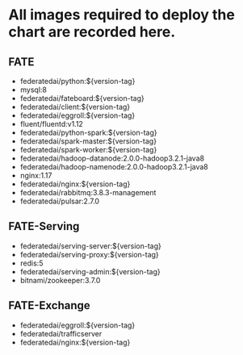 # All images required to deploy the chart are recorded here.

## FATE

- federatedai/python:${version-tag}
- mysql:8
- federatedai/fateboard:${version-tag}
- federatedai/client:${version-tag}
- federatedai/eggroll:${version-tag}
- fluent/fluentd:v1.12
- federatedai/python-spark:${version-tag}
- federatedai/spark-master:${version-tag}
- federatedai/spark-worker:${version-tag}
- federatedai/hadoop-datanode:2.0.0-hadoop3.2.1-java8
- federatedai/hadoop-namenode:2.0.0-hadoop3.2.1-java8
- nginx:1.17
- federatedai/nginx:${version-tag}
- federatedai/rabbitmq:3.8.3-management
- federatedai/pulsar:2.7.0

## FATE-Serving

- federatedai/serving-server:${version-tag}
- federatedai/serving-proxy:${version-tag}
- redis:5
- federatedai/serving-admin:${version-tag}
- bitnami/zookeeper:3.7.0

## FATE-Exchange

- federatedai/eggroll:${version-tag}
- federatedai/trafficserver
- federatedai/nginx:${version-tag}
